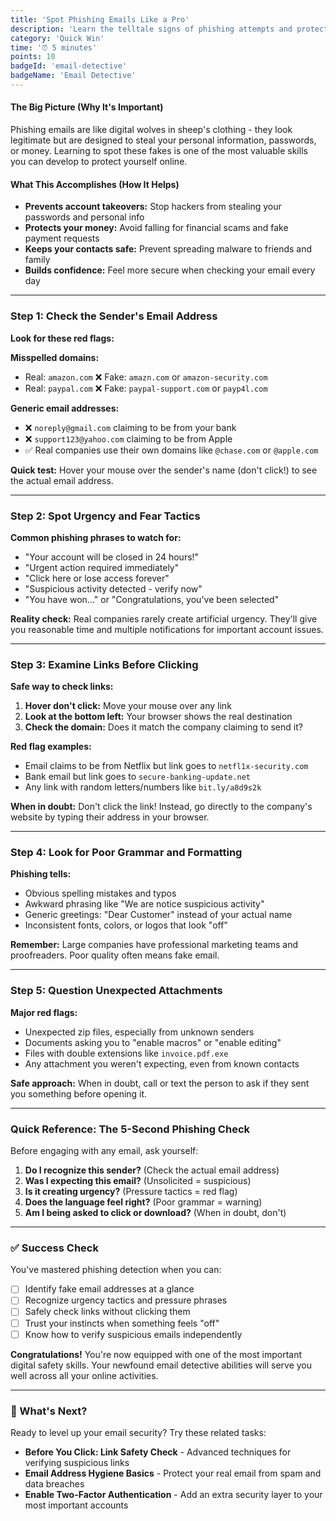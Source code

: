 ```yaml
---
title: 'Spot Phishing Emails Like a Pro'
description: 'Learn the telltale signs of phishing attempts and protect yourself from email scams in just 5 minutes.'
category: 'Quick Win'
time: '⏰ 5 minutes'
points: 10
badgeId: 'email-detective'
badgeName: 'Email Detective'
---
```


#### The Big Picture (Why It's Important)
Phishing emails are like digital wolves in sheep's clothing - they look legitimate but are designed to steal your personal information, passwords, or money. Learning to spot these fakes is one of the most valuable skills you can develop to protect yourself online.

#### What This Accomplishes (How It Helps)
* **Prevents account takeovers:** Stop hackers from stealing your passwords and personal info
* **Protects your money:** Avoid falling for financial scams and fake payment requests
* **Keeps your contacts safe:** Prevent spreading malware to friends and family
* **Builds confidence:** Feel more secure when checking your email every day

---

### Step 1: Check the Sender's Email Address

**Look for these red flags:**

**Misspelled domains:**
* Real: `amazon.com` ❌ Fake: `amazn.com` or `amazon-security.com`
* Real: `paypal.com` ❌ Fake: `paypal-support.com` or `payp4l.com`

**Generic email addresses:**
* ❌ `noreply@gmail.com` claiming to be from your bank
* ❌ `support123@yahoo.com` claiming to be from Apple
* ✅ Real companies use their own domains like `@chase.com` or `@apple.com`

**Quick test:** Hover your mouse over the sender's name (don't click!) to see the actual email address.

---

### Step 2: Spot Urgency and Fear Tactics

**Common phishing phrases to watch for:**
* "Your account will be closed in 24 hours!"
* "Urgent action required immediately"
* "Click here or lose access forever"
* "Suspicious activity detected - verify now"
* "You have won..." or "Congratulations, you've been selected"

**Reality check:** Real companies rarely create artificial urgency. They'll give you reasonable time and multiple notifications for important account issues.

---

### Step 3: Examine Links Before Clicking

**Safe way to check links:**
1. **Hover don't click:** Move your mouse over any link
2. **Look at the bottom left:** Your browser shows the real destination
3. **Check the domain:** Does it match the company claiming to send it?

**Red flag examples:**
* Email claims to be from Netflix but link goes to `netfl1x-security.com`
* Bank email but link goes to `secure-banking-update.net`
* Any link with random letters/numbers like `bit.ly/a8d9s2k`

**When in doubt:** Don't click the link! Instead, go directly to the company's website by typing their address in your browser.

---

### Step 4: Look for Poor Grammar and Formatting

**Phishing tells:**
* Obvious spelling mistakes and typos
* Awkward phrasing like "We are notice suspicious activity"
* Generic greetings: "Dear Customer" instead of your actual name
* Inconsistent fonts, colors, or logos that look "off"

**Remember:** Large companies have professional marketing teams and proofreaders. Poor quality often means fake email.

---

### Step 5: Question Unexpected Attachments

**Major red flags:**
* Unexpected zip files, especially from unknown senders
* Documents asking you to "enable macros" or "enable editing"
* Files with double extensions like `invoice.pdf.exe`
* Any attachment you weren't expecting, even from known contacts

**Safe approach:** When in doubt, call or text the person to ask if they sent you something before opening it.

---

### Quick Reference: The 5-Second Phishing Check

Before engaging with any email, ask yourself:
1. **Do I recognize this sender?** (Check the actual email address)
2. **Was I expecting this email?** (Unsolicited = suspicious)
3. **Is it creating urgency?** (Pressure tactics = red flag)
4. **Does the language feel right?** (Poor grammar = warning)
5. **Am I being asked to click or download?** (When in doubt, don't)

---

### ✅ Success Check

You've mastered phishing detection when you can:
- [ ] Identify fake email addresses at a glance
- [ ] Recognize urgency tactics and pressure phrases
- [ ] Safely check links without clicking them
- [ ] Trust your instincts when something feels "off"
- [ ] Know how to verify suspicious emails independently

**Congratulations!** You're now equipped with one of the most important digital safety skills. Your newfound email detective abilities will serve you well across all your online activities.

---

### 🎯 What's Next?

Ready to level up your email security? Try these related tasks:
* **Before You Click: Link Safety Check** - Advanced techniques for verifying suspicious links
* **Email Address Hygiene Basics** - Protect your real email from spam and data breaches
* **Enable Two-Factor Authentication** - Add an extra security layer to your most important accounts
